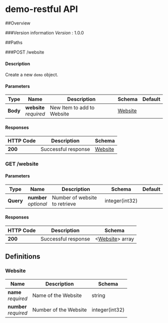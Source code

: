 # demo-restful API

##Overview

###Version information
*Version* : 1.0.0

##Paths

###POST /website
#### Description

Create a new `demo` object.

#### Parameters
|Type|Name|Description|Schema|Default|
|---|---|---|---|---|
|**Body**|**website**  <br>*required*|New Item to add to Website |[Website](#website)||

#### Responses

|HTTP Code|Description|Schema|
|---|---|---|
|**200**|Successful response|[Website](#website)|

### GET /website

#### Parameters

|Type|Name|Description|Schema|Default|
|---|---|---|---|---|
|**Query**|**number**  <br>*optional*|Number of website to retrieve|integer(int32)||


#### Responses

|HTTP Code|Description|Schema|
|---|---|---|
|**200**|Successful response|<[Website](#website)> array|

<a name="definitions"></a>
## Definitions

<a name="pokemon"></a>
### Website

|Name|Description|Schema|
|---|---|---|
|**name**  <br>*required*|Name of the Website |string|
|**number**  <br>*required*|Number of the Website|integer(int32)|